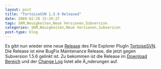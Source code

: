 ```yaml
---
layout: post
title: "TortoiseSVN 1.5.9 Released"
date: 2009-02-28 15:29:27
tags: SKM,Neuigkeiten,Neue Versionen,Subversion
categories: SKM,Neuigkeiten,Neue Versionen,Subversion
post-type: blog
---
```

Es gibt nun wieder eine neue <a href="http://tortoisesvn.net/node/362">Release</a> des File Explorer PlugIn <a href="http://tortoisesvn.net">TortoiseSVN</a>. Die Release ist eine BugFix Maintenance Release, die jetzt gegen Subversion 1.5.6 gelinkt ist. Zu bekommen ist die Release im <a href="http://tortoisesvn.net/downloads">Download Bereich</a> und der <a href="http://sourceforge.net/project/shownotes.php?release_id=664557">Change Log</a> listet alle Ã„nderungen auf.